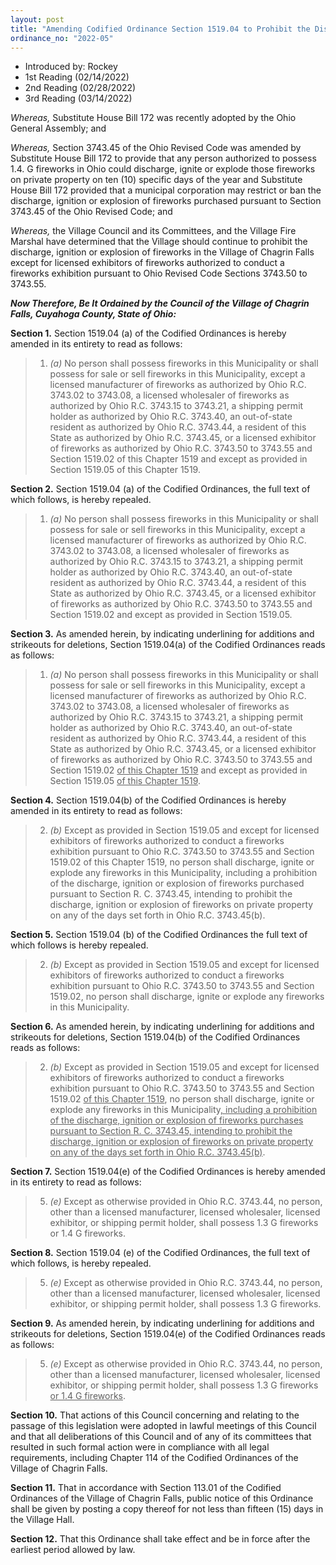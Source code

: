 ```yaml
---
layout: post
title: "Amending Codified Ordinance Section 1519.04 to Prohibit the Discharge, Ignition or Explosion of Fireworks on Certain Days Each Year"
ordinance_no: "2022-05"
---
```


- Introduced by: Rockey
- 1st Reading (02/14/2022)
- 2nd Reading (02/28/2022)
- 3rd Reading (03/14/2022)

_Whereas,_ Substitute House Bill 172 was recently adopted by the Ohio General
Assembly; and

_Whereas,_ Section 3743.45 of the Ohio Revised Code was amended by Substitute
House Bill 172 to provide that any person authorized to possess 1.4. G fireworks
in Ohio could discharge, ignite or explode those fireworks on private property
on ten (10) specific days of the year and Substitute House Bill 172 provided
that a municipal corporation may restrict or ban the discharge, ignition or
explosion of fireworks purchased pursuant to Section 3743.45 of the Ohio Revised
Code; and

_Whereas,_ the Village Council and its Committees, and the Village Fire Marshal
have determined that the Village should continue to prohibit the discharge,
ignition or explosion of fireworks in the Village of Chagrin Falls except for
licensed exhibitors of fireworks authorized to conduct a fireworks exhibition
pursuant to Ohio Revised Code Sections 3743.50 to 3743.55.

**_Now Therefore, Be It Ordained by the Council of the Village of Chagrin Falls,
Cuyahoga County, State of Ohio:_**

**Section 1.** Section 1519.04 (a) of the Codified Ordinances is hereby amended
in its entirety to read as follows:

> 1. _(a)_ No person shall possess fireworks in this Municipality or shall
> possess for sale or sell fireworks in this Municipality, except a licensed
> manufacturer of fireworks as authorized by Ohio R.C. 3743.02 to 3743.08, a
> licensed wholesaler of fireworks as authorized by Ohio R.C. 3743.15 to
> 3743.21, a shipping permit holder as authorized by Ohio R.C. 3743.40, an
> out-of-state resident as authorized by Ohio R.C. 3743.44, a resident of this
> State as authorized by Ohio R.C. 3743.45, or a licensed exhibitor of fireworks
> as authorized by Ohio R.C. 3743.50 to 3743.55 and Section 1519.02 of this
> Chapter 1519 and except as provided in Section 1519.05 of this Chapter 1519.

**Section 2.** Section 1519.04 (a) of the Codified Ordinances, the full text of
which follows, is hereby repealed.

> 1. _(a)_ No person shall possess fireworks in this Municipality or shall
> possess for sale or sell fireworks in this Municipality, except a licensed
> manufacturer of fireworks as authorized by Ohio R.C. 3743.02 to 3743.08, a
> licensed wholesaler of fireworks as authorized by Ohio R.C. 3743.15 to
> 3743.21, a shipping permit holder as authorized by Ohio R.C. 3743.40, an
> out-of-state resident as authorized by Ohio R.C. 3743.44, a resident of this
> State as authorized by Ohio R.C. 3743.45, or a licensed exhibitor of fireworks
> as authorized by Ohio R.C. 3743.50 to 3743.55 and Section 1519.02 and except
> as provided in Section 1519.05.

**Section 3.** As amended herein, by indicating underlining for additions and
strikeouts for deletions, Section 1519.04(a) of the Codified Ordinances reads as
follows:

> 1. _(a)_ No person shall possess fireworks in this Municipality or shall
> possess for sale or sell fireworks in this Municipality, except a licensed
> manufacturer of fireworks as authorized by Ohio R.C. 3743.02 to 3743.08, a
> licensed wholesaler of fireworks as authorized by Ohio R.C. 3743.15 to
> 3743.21, a shipping permit holder as authorized by Ohio R.C. 3743.40, an
> out-of-state resident as authorized by Ohio R.C. 3743.44, a resident of this
> State as authorized by Ohio R.C. 3743.45, or a licensed exhibitor of fireworks
> as authorized by Ohio R.C. 3743.50 to 3743.55 and Section 1519.02 <ins>of this
> Chapter 1519</ins> and except as provided in Section 1519.05 <ins>of this
> Chapter 1519</ins>.

**Section 4.** Section 1519.04(b) of the Codified Ordinances is hereby amended
in its entirety to read as follows:

> 2. _(b)_ Except as provided in Section 1519.05 and except for licensed
> exhibitors of fireworks authorized to conduct a fireworks exhibition pursuant
> to Ohio R.C. 3743.50 to 3743.55 and Section 1519.02 of this Chapter 1519, no
> person shall discharge, ignite or explode any fireworks in this Municipality,
> including a prohibition of the discharge, ignition or explosion of fireworks
> purchased pursuant to Section R. C. 3743.45, intending to prohibit the
> discharge, ignition or explosion of fireworks on private property on any of
> the days set forth in Ohio R.C. 3743.45(b).

**Section 5.** Section 1519.04 (b) of the Codified Ordinances the full text of
which follows is hereby repealed.

> 2. _(b)_ Except as provided in Section 1519.05 and except for licensed
> exhibitors of fireworks authorized to conduct a fireworks exhibition pursuant
> to Ohio R.C. 3743.50 to 3743.55 and Section 1519.02, no person shall
> discharge, ignite or explode any fireworks in this Municipality.

**Section 6.** As amended herein, by indicating underlining for additions and
strikeouts for deletions, Section 1519.04(b) of the Codified Ordinances reads as
follows:

> 2. _(b)_ Except as provided in Section 1519.05 and except for licensed
> exhibitors of fireworks authorized to conduct a fireworks exhibition pursuant
> to Ohio R.C. 3743.50 to 3743.55 and Section 1519.02 <ins>of this Chapter
> 1519</ins>, no person shall discharge, ignite or explode any fireworks in this
> Municipality<ins>, including a prohibition of the discharge, ignition or
> explosion of fireworks purchases pursuant to Section R. C. 3743.45, intending
> to prohibit the discharge, ignition or explosion of fireworks on private
> property on any of the days set forth in Ohio R.C. 3743.45(b)</ins>.

**Section 7.** Section 1519.04(e) of the Codified Ordinances is hereby amended
in its entirety to read as follows:

> 5. _(e)_ Except as otherwise provided in Ohio R.C. 3743.44, no person, other
> than a licensed manufacturer, licensed wholesaler, licensed exhibitor, or
> shipping permit holder, shall possess 1.3 G fireworks or 1.4 G fireworks.

**Section 8.** Section 1519.04 (e) of the Codified Ordinances, the full text of
which follows, is hereby repealed.

> 5. _(e)_ Except as otherwise provided in Ohio R.C. 3743.44, no person, other
> than a licensed manufacturer, licensed wholesaler, licensed exhibitor, or
> shipping permit holder, shall possess 1.3 G fireworks.

**Section 9.** As amended herein, by indicating underlining for additions and
strikeouts for deletions, Section 1519.04(e) of the Codified Ordinances reads as
follows:

> 5. _(e)_ Except as otherwise provided in Ohio R.C. 3743.44, no person, other
> than a licensed manufacturer, licensed wholesaler, licensed exhibitor, or
> shipping permit holder, shall possess 1.3 G fireworks<ins> or 1.4 G
> fireworks</ins>.

**Section 10.** That actions of this Council concerning and relating to the
passage of this legislation were adopted in lawful meetings of this Council and
that all deliberations of this Council and of any of its committees that
resulted in such formal action were in compliance with all legal requirements,
including Chapter 114 of the Codified Ordinances of the Village of Chagrin
Falls.

**Section 11.** That in accordance with Section 113.01 of the Codified
Ordinances of the Village of Chagrin Falls, public notice of this Ordinance
shall be given by posting a copy thereof for not less than fifteen (15) days in
the Village Hall.

**Section 12.** That this Ordinance shall take effect and be in force after the
earliest period allowed by law.
